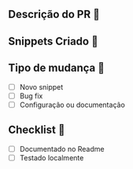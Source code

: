 ## Descrição do PR 📝

<!-- explicação do que foi feito -->

## Snippets Criado 📸

<!-- doc, GIFs do snippets -->

## Tipo de mudança 🚧

- [ ] Novo snippet
- [ ] Bug fix
- [ ] Configuração ou documentação

## Checklist 🚨

- [ ] Documentado no Readme
- [ ] Testado localmente
